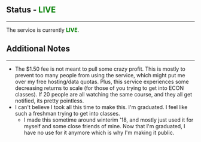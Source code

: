 ## Status - <span style="color:green"><b>LIVE</b></span>
---

The service is currently <b><span style="color:green">LIVE</span></b>.

## Additional Notes
---
* The $1.50 fee is not meant to pull some crazy profit. This is mostly to prevent too many people from using the service, which might put me over my free hosting/data quotas. Plus, this service experiences some decreasing returns to scale (for those of you trying to get into ECON classes). If 20 people are all watching the same course, and they all get notified, its pretty pointless. 
* I can't believe I took all this time to make this. I'm graduated. I feel like such a freshman trying to get into classes.
    * I made this sometime around winterim '18, and mostly just used it for myself and some close friends of mine. Now that I'm graduated, I have no use for it anymore which is why I'm making it public. 
